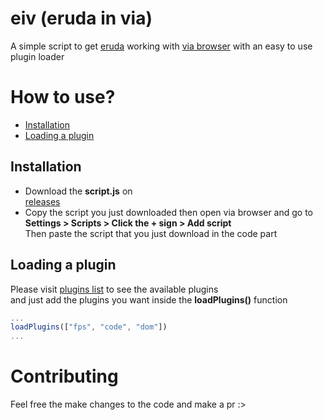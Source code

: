 # eiv (eruda in via)

A simple script to get
<a href="https://github.com/liriliri/eruda" target="_blank">eruda</a>
working with 
<a href="https://github.com/tuyafeng/Via" target="_blank">via browser</a>
with an easy to use plugin loader

# How to use?

<ul>
  <li><a href="#installation">Installation</a></li>
  <li><a href="#loading-a-plugin">Loading a plugin</a></li>
</ul>

## Installation

<ul>
  <li>
    Download the <strong>script.js</strong> on</li>
<a href="https://github.com/qxb3/eiv/releases/tag/version1" target="_blank">releases
  </a>

  <li>
    Copy the script you just downloaded then open via browser and go to<br>
    <strong>Settings > Scripts > Click the + sign > Add script</strong><br>
    Then paste the script that you just download in the code part
  </li>
</ul>

## Loading a plugin

Please visit
<a href="https://github.com/liriliri/eruda#plugins" target="_blank">plugins list</a>
to see the available plugins<br> and just add the plugins you want inside the **loadPlugins()** function
```js
...
loadPlugins(["fps", "code", "dom"])
...
```

# Contributing

Feel free the make changes to the code and make a pr :>
